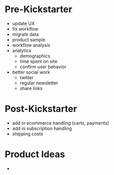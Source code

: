 # Pre-Kickstarter

- update UX
- fix workflow
- migrate data
- product sample
- workflow analysis
- analytics
    - demographics
    - time spent on site
    - confirm user behavior
- better social work
    - twitter
    - regular newsletter
    - share links

# Post-Kickstarter

- add in ecommerce handling (carts, payments)
- add in subscription handling
- shipping costs

# Product Ideas

- 